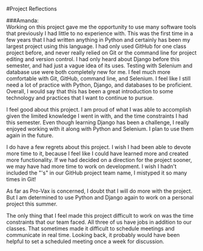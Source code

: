 #Project Reflections

###Amanda:  
Working on this project gave me the opportunity to use many software tools that previously I had little to no experience with.
This was the first time in a few years that I had written anything in Python and certainly has been my largest project using this language. I had only used GitHub for one class project before, and never really relied on Git or the command line for project editing and version control. I had only heard about Django before this semester, and had just a vague idea of its uses. Testing with Selenium and database use were both completely new for me. I feel much more comfortable with Git, GitHub, command line, and Selenium. I feel like I still need a lot of practice with Python, Django, and databases to be proficient. Overall, I would say that this has been a great introduction to some technology and practices that I want to continue to pursue.

I feel good about this project. I am proud of what I was able to accomplish given the limited knowledge I went in with, and the time constraints I had this semester. Even though learning Django has been a challenge, I really enjoyed working with it along with Python and Selenium. I plan to use them again in the future.  

I do have a few regrets about this project. I wish I had been able to devote more time to it, because I feel like I could have learned more and created more functionality. If we had decided on a direction for the project sooner, we may have had more time to work on development. I wish I hadn't included the "'s" in our GitHub project team name, I mistyped it so many times in Git!  

As far as Pro-Vax is concerned, I doubt that I will do more with the project. But I am determined to use Python and Django again to work on a personal project this summer.  

The only thing that I feel made this project difficult to work on was the time constraints that our team faced. All three of us have jobs in addition to our classes. That sometimes made it difficult to schedule meetings and communicate in real time. Looking back, it probably would have been helpful to set a scheduled meeting once a week for discussion.